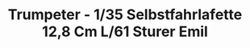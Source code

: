---
layout: product
title: "Trumpeter - 1/35 Selbstfahrlafette 12,8 Cm L/61 Sturer Emil"
price: "2500" 
desc: "N/A"
img_path: "/assets/img/TRU00350.jpg"
brand: "N/A"
available: false
special_offer: false
new: false
soon: false
cat: "010000"
subcat: "013400"
subsubcat: "0N/A"
sifra: "TRU00350"
popular: true
---